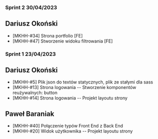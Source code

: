 ### Sprint 2 30/04/2023

## Dariusz Okoński

- [MKHH-#34] Strona portfolio [FE]
- [MKHH-#47] Stworzenie widoku filtrowania [FE]

### Sprint 1 23/04/2023

## Dariusz Okoński

- [MKHH-#5] Plik json do textów statycznych, plik ze stałymi dla sass
- [MKHH-#13] Strona logowania -- Stworzenie komponentów reużywalnych: button
- [MKHH-#14] Strona logowania -- Projekt layoutu strony

## Paweł Baraniak

- [MKHH-#40] Połączenie typów Front End z Back End
- [MKHH-#20] Widok użytkownika -- Projekt layoutu strony
